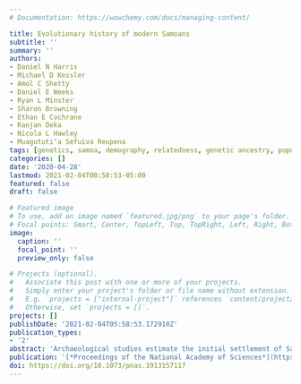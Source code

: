 ```yaml
---
# Documentation: https://wowchemy.com/docs/managing-content/

title: Evolutionary history of modern Samoans
subtitle: ''
summary: ''
authors:
- Daniel N Harris
- Michael D Kessler
- Amol C Shetty
- Daniel E Weeks
- Ryan L Minster
- Sharon Browning
- Ethan E Cochrane
- Ranjan Deka
- Nicola L Hawley
- Muagututi‘a Sefuiva Reupena
tags: [genetics, samoa, demography, relatedness, genetic ancestry, population history, rare variants, TOPMed]
categories: []
date: '2020-04-28'
lastmod: 2021-02-04T00:58:53-05:00
featured: false
draft: false

# Featured image
# To use, add an image named `featured.jpg/png` to your page's folder.
# Focal points: Smart, Center, TopLeft, Top, TopRight, Left, Right, BottomLeft, Bottom, BottomRight.
image:
  caption: ''
  focal_point: ''
  preview_only: false

# Projects (optional).
#   Associate this post with one or more of your projects.
#   Simply enter your project's folder or file name without extension.
#   E.g. `projects = ["internal-project"]` references `content/project/deep-learning/index.md`.
#   Otherwise, set `projects = []`.
projects: []
publishDate: '2021-02-04T05:58:53.172910Z'
publication_types:
- '2'
abstract: 'Archaeological studies estimate the initial settlement of Samoa at 2,750 to 2,880 y ago and identify only limited settlement and human modification to the landscape until about 1,000 to 1,500 y ago. At this point, a complex history of migration is thought to have begun with the arrival of people sharing ancestry with Near Oceanic groups (i.e., Austronesian-speaking and Papuan-speaking groups), and was then followed by the arrival of non-Oceanic groups during European colonialism. However, the specifics of this peopling are not entirely clear from the archaeological and anthropological records, and is therefore a focus of continued debate. To shed additional light on the Samoan population history that this peopling reflects, we employ a population genetic approach to analyze 1,197 Samoan high-coverage whole genomes. We identify population splits between the major Samoan islands and detect asymmetrical gene flow to the capital city. We also find an extreme bottleneck until about 1,000 y ago, which is followed by distinct expansions across the islands and subsequent bottlenecks consistent with European colonization. These results provide for an increased understanding of Samoan population history and the dynamics that inform it, and also demonstrate how rapid demographic processes can shape modern genomes.'
publication: '[*Proceedings of the National Academy of Sciences*](https://www.pnas.org/content/117/17/9458.short)'
doi: https://doi.org/10.1073/pnas.1913157117
---
```

